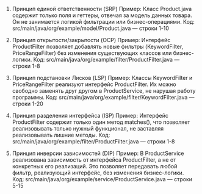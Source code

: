 1. Принцип единой ответственности (SRP)
   Пример: Класс Product.java содержит только поля и геттеры, отвечая за модель данных товара. Он не занимается логикой фильтрации или бизнес-операциями.
   Код: src/main/java/org/example/model/Product.java — строки 1-10

2. Принцип открытости/закрытости (OCP)
   Пример: Интерфейс ProductFilter позволяет добавлять новые фильтры (KeywordFilter, PriceRangeFilter) без изменения существующих классов или бизнес-логики.
   Код: src/main/java/org/example/filter/ProductFilter.java — строки 1-8

3. Принцип подстановки Лисков (LSP)
   Пример: Классы KeywordFilter и PriceRangeFilter реализуют интерфейс ProductFilter. Их можно свободно заменять друг другом в ProductService, не нарушая работу программы.
   Код: src/main/java/org/example/filter/KeywordFilter.java — строки 1-20

4. Принцип разделения интерфейса (ISP)
   Пример: Интерфейс ProductFilter содержит только один метод matches(), что позволяет реализовывать только нужный функционал, не заставляя реализовывать лишние методы.
   Код: src/main/java/org/example/filter/ProductFilter.java — строки 1-8

5. Принцип инверсии зависимостей (DIP)
   Пример: В ProductService реализована зависимость от интерфейса ProductFilter, а не от конкретных его реализаций. Это позволяет передавать любой фильтр, реализующий интерфейс, без изменения бизнес-логики.
   Код: src/main/java/org/example/service/ProductService.java — строки 5-15